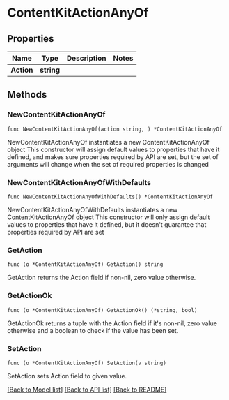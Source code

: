 # ContentKitActionAnyOf

## Properties

Name | Type | Description | Notes
------------ | ------------- | ------------- | -------------
**Action** | **string** |  | 

## Methods

### NewContentKitActionAnyOf

`func NewContentKitActionAnyOf(action string, ) *ContentKitActionAnyOf`

NewContentKitActionAnyOf instantiates a new ContentKitActionAnyOf object
This constructor will assign default values to properties that have it defined,
and makes sure properties required by API are set, but the set of arguments
will change when the set of required properties is changed

### NewContentKitActionAnyOfWithDefaults

`func NewContentKitActionAnyOfWithDefaults() *ContentKitActionAnyOf`

NewContentKitActionAnyOfWithDefaults instantiates a new ContentKitActionAnyOf object
This constructor will only assign default values to properties that have it defined,
but it doesn't guarantee that properties required by API are set

### GetAction

`func (o *ContentKitActionAnyOf) GetAction() string`

GetAction returns the Action field if non-nil, zero value otherwise.

### GetActionOk

`func (o *ContentKitActionAnyOf) GetActionOk() (*string, bool)`

GetActionOk returns a tuple with the Action field if it's non-nil, zero value otherwise
and a boolean to check if the value has been set.

### SetAction

`func (o *ContentKitActionAnyOf) SetAction(v string)`

SetAction sets Action field to given value.



[[Back to Model list]](../README.md#documentation-for-models) [[Back to API list]](../README.md#documentation-for-api-endpoints) [[Back to README]](../README.md)


